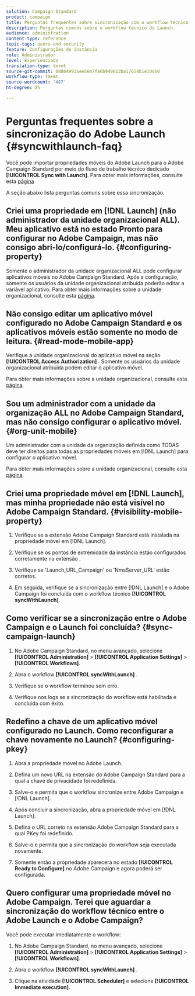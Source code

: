 ```yaml
---
solution: Campaign Standard
product: campaign
title: Perguntas frequentes sobre sincronização com o workflow técnico do Launch
description: Perguntas comuns sobre o workflow técnico do Launch.
audience: administration
content-type: reference
topic-tags: users-and-security
feature: Configurações de instância
role: Administrador
level: Experienciado
translation-type: tm+mt
source-git-commit: 088b49931ee5047fa6b949813ba17654b1e10d60
workflow-type: tm+mt
source-wordcount: '487'
ht-degree: 2%

---
```



# Perguntas frequentes sobre a sincronização do Adobe Launch {#syncwithlaunch-faq}

Você pode importar propriedades móveis do Adobe Launch para o Adobe Campaign Standard por meio do fluxo de trabalho técnico dedicado **[!UICONTROL Sync with Launch]**. Para obter mais informações, consulte esta [página](../../administration/using/technical-workflows.md)

A seção abaixo lista perguntas comuns sobre essa sincronização.

## Criei uma propriedade em [!DNL Launch] (não administrador da unidade organizacional ALL). Meu aplicativo está no estado Pronto para configurar no Adobe Campaign, mas não consigo abri-lo/configurá-lo. {#configuring-property}

Somente o administrador da unidade organizacional ALL pode configurar aplicativos móveis no Adobe Campaign Standard. Após a configuração, somente os usuários da unidade organizacional atribuída poderão editar a variável
aplicativo. Para obter mais informações sobre a unidade organizacional, consulte esta [página](../../administration/using/organizational-units.md).

## Não consigo editar um aplicativo móvel configurado no Adobe Campaign Standard e os aplicativos móveis estão somente no modo de leitura. {#read-mode-mobile-app}

Verifique a unidade organizacional do aplicativo móvel na seção **[!UICONTROL Access Authorization]** . Somente os usuários da unidade organizacional atribuída podem editar o aplicativo móvel.

Para obter mais informações sobre a unidade organizacional, consulte esta [página](../../administration/using/organizational-units.md).

## Sou um administrador com a unidade da organização ALL no Adobe Campaign Standard, mas não consigo configurar o aplicativo móvel. {#org-unit-mobile}

Um administrador com a unidade da organização definida como TODAS deve ter direitos para todas as propriedades móveis em [!DNL Launch] para configurar o aplicativo móvel.

Para obter mais informações sobre a unidade organizacional, consulte esta [página](../../administration/using/organizational-units.md).

## Criei uma propriedade móvel em [!DNL Launch], mas minha propriedade não está visível no Adobe Campaign Standard. {#visibility-mobile-property}

1. Verifique se a extensão Adobe Campaign Standard está instalada na propriedade móvel em [!DNL Launch].

1. Verifique se os pontos de extremidade da instância estão configurados corretamente na extensão .

1. Verifique se &#39;Launch_URL_Campaign&#39; ou &#39;NmsServer_URL&#39; estão corretos.

1. Em seguida, verifique se a sincronização entre [!DNL Launch] e o Adobe Campaign foi concluída com o workflow técnico **[!UICONTROL syncWithLaunch]**.

## Como verificar se a sincronização entre o Adobe Campaign e o Launch foi concluída? {#sync-campaign-launch}

1. No Adobe Campaign Standard, no menu avançado, selecione **[!UICONTROL Administration]** > **[!UICONTROL Application Settings]** > **[!UICONTROL Workflows]**.

1. Abra o workflow **[!UICONTROL syncWithLaunch]** .

1. Verifique se o workflow terminou sem erro.

1. Verifique nos logs se a sincronização do workflow está habilitada e concluída com êxito.

## Redefino a chave de um aplicativo móvel configurado no Launch. Como reconfigurar a chave novamente no Launch? {#configuring-pkey}

1. Abra a propriedade móvel no Adobe Launch.

1. Defina um novo URL na extensão do Adobe Campaign Standard para a qual a chave de privacidade foi redefinida.

1. Salve-o e permita que o workflow sincronize entre Adobe Campaign e [!DNL Launch].

1. Após concluir a sincronização, abra a propriedade móvel em [!DNL Launch].

1. Defina o URL correto na extensão Adobe Campaign Standard para a qual PKey foi redefinido.

1. Salve-o e permita que a sincronização do workflow seja executada novamente.

1. Somente então a propriedade aparecerá no estado **[!UICONTROL Ready to Configure]** no Adobe Campaign e agora poderá ser configurada.

## Quero configurar uma propriedade móvel no Adobe Campaign. Terei que aguardar a sincronização do workflow técnico entre o Adobe Launch e o Adobe Campaign?

Você pode executar imediatamente o workflow:

1. No Adobe Campaign Standard, no menu avançado, selecione **[!UICONTROL Administration]** > **[!UICONTROL Application Settings]** > **[!UICONTROL Workflows]**.

1. Abra o workflow **[!UICONTROL syncWithLaunch]** .

1. Clique na atividade **[!UICONTROL Scheduler]** e selecione **[!UICONTROL Immediate execution]**.
